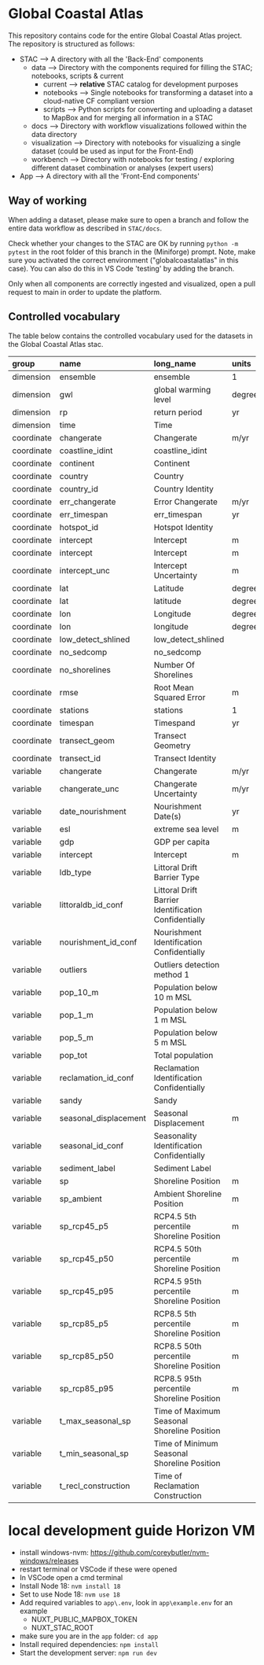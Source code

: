 # Global Coastal Atlas

This repository contains code for the entire Global Coastal Atlas project.
The repository is structured as follows:

- STAC --> A directory with all the 'Back-End' components
  - data --> Directory with the components required for filling the STAC; notebooks, scripts & current
    - current --> **relative** STAC catalog for development purposes
    - notebooks --> Single notebooks for transforming a dataset into a cloud-native CF compliant version
    - scripts --> Python scripts for converting and uploading a dataset to MapBox and for merging all information in a STAC
  - docs --> Directory with workflow visualizations followed within the data directory
  - visualization --> Directory with notebooks for visualizing a single dataset (could be used as input for the Front-End)
  - workbench --> Directory with notebooks for testing / exploring different dataset combination or analyses (expert users)
- App --> A directory with all the 'Front-End components'

## Way of working

When adding a dataset, please make sure to open a branch and follow the entire data workflow as described in `STAC/docs`.

Check whether your changes to the STAC are OK by running `python -m pytest` in the root folder of this branch in the (Miniforge) prompt.
Note, make sure you activated the correct environment ("globalcoastalatlas" in this case). You can also do this in VS Code 'testing' by adding the branch. 

Only when all components are correctly ingested and visualized, open a pull request to main in order to update the platform.

## Controlled vocabulary
The table below contains the controlled vocabulary used for the datasets in the Global Coastal Atlas stac.

[comment]: <vocab table>

| group      | name                  | long_name                                            | units         | type           |   ncollections | duplicate   |
|:-----------|:----------------------|:-----------------------------------------------------|:--------------|:---------------|---------------:|:------------|
| dimension  | ensemble              | ensemble                                             | 1             | int32          |              1 |             |
| dimension  | gwl                   | global warming level                                 | degrees       | float64        |              1 |             |
| dimension  | rp                    | return period                                        | yr            | float64        |              1 |             |
| dimension  | time                  | Time                                                 |               | datetime64[ns] |              3 |             |
| coordinate | changerate            | Changerate                                           | m/yr          | float32        |              1 |             |
| coordinate | coastline_idint       | coastline_idint                                      |               | float64        |              1 |             |
| coordinate | continent             | Continent                                            |               | string         |              6 |             |
| coordinate | country               | Country                                              |               | string         |              6 |             |
| coordinate | country_id            | Country Identity                                     |               | string         |              3 |             |
| coordinate | err_changerate        | Error Changerate                                     | m/yr          | float64        |              1 |             |
| coordinate | err_timespan          | err_timespan                                         | yr            | float64        |              1 |             |
| coordinate | hotspot_id            | Hotspot Identity                                     |               | string         |              2 |             |
| coordinate | intercept             | Intercept                                            | m             | float32        |              1 |             |
| coordinate | intercept             | Intercept                                            | m             | float64        |              1 | X           |
| coordinate | intercept_unc         | Intercept Uncertainty                                | m             | float64        |              1 |             |
| coordinate | lat                   | Latitude                                             | degrees_north | float64        |              7 |             |
| coordinate | lat                   | latitude                                             | degrees_north | float64        |              1 | X           |
| coordinate | lon                   | Longitude                                            | degrees_east  | float64        |              7 |             |
| coordinate | lon                   | longitude                                            | degrees_east  | float64        |              1 | X           |
| coordinate | low_detect_shlined    | low_detect_shlined                                   |               | float64        |              1 |             |
| coordinate | no_sedcomp            | no_sedcomp                                           |               | float64        |              1 |             |
| coordinate | no_shorelines         | Number Of Shorelines                                 |               | float64        |              1 |             |
| coordinate | rmse                  | Root Mean Squared Error                              | m             | float64        |              1 |             |
| coordinate | stations              | stations                                             | 1             | string         |              1 |             |
| coordinate | timespan              | Timespand                                            | yr            | float64        |              1 |             |
| coordinate | transect_geom         | Transect Geometry                                    |               | string         |              7 |             |
| coordinate | transect_id           | Transect Identity                                    |               | string         |              7 |             |
| variable   | changerate            | Changerate                                           | m/yr          | float64        |              3 | X           |
| variable   | changerate_unc        | Changerate Uncertainty                               | m/yr          | float64        |              1 |             |
| variable   | date_nourishment      | Nourishment Date(s)                                  | yr            | string         |              1 |             |
| variable   | esl                   | extreme sea level                                    | m             | float64        |              1 |             |
| variable   | gdp                   | GDP per capita                                       |               | float64        |              1 |             |
| variable   | intercept             | Intercept                                            | m             | float64        |              1 | X           |
| variable   | ldb_type              | Littoral Drift Barrier Type                          |               | string         |              1 |             |
| variable   | littoraldb_id_conf    | Littoral Drift Barrier Identification Confidentially |               | string         |              1 |             |
| variable   | nourishment_id_conf   | Nourishment Identification Confidentially            |               | string         |              1 |             |
| variable   | outliers              | Outliers detection method 1                          |               | float32        |              2 |             |
| variable   | pop_10_m              | Population below 10 m MSL                            |               | float64        |              1 |             |
| variable   | pop_1_m               | Population below 1 m MSL                             |               | float64        |              1 |             |
| variable   | pop_5_m               | Population below 5 m MSL                             |               | float64        |              1 |             |
| variable   | pop_tot               | Total population                                     |               | float64        |              1 |             |
| variable   | reclamation_id_conf   | Reclamation Identification Confidentially            |               | string         |              1 |             |
| variable   | sandy                 | Sandy                                                |               | int8           |              1 |             |
| variable   | seasonal_displacement | Seasonal Displacement                                | m             | float64        |              1 |             |
| variable   | seasonal_id_conf      | Seasonality Identification Confidentially            |               | string         |              1 |             |
| variable   | sediment_label        | Sediment Label                                       |               | int32          |              1 |             |
| variable   | sp                    | Shoreline Position                                   | m             | float64        |              2 |             |
| variable   | sp_ambient            | Ambient Shoreline Position                           | m             | float64        |              1 |             |
| variable   | sp_rcp45_p5           | RCP4.5 5th percentile Shoreline Position             | m             | float64        |              1 |             |
| variable   | sp_rcp45_p50          | RCP4.5 50th percentile Shoreline Position            | m             | float64        |              1 |             |
| variable   | sp_rcp45_p95          | RCP4.5 95th percentile Shoreline Position            | m             | float64        |              1 |             |
| variable   | sp_rcp85_p5           | RCP8.5 5th percentile Shoreline Position             | m             | float64        |              1 |             |
| variable   | sp_rcp85_p50          | RCP8.5 50th percentile Shoreline Position            | m             | float64        |              1 |             |
| variable   | sp_rcp85_p95          | RCP8.5 95th percentile Shoreline Position            | m             | float64        |              1 |             |
| variable   | t_max_seasonal_sp     | Time of Maximum Seasonal Shoreline Position          |               | float64        |              1 |             |
| variable   | t_min_seasonal_sp     | Time of Minimum Seasonal Shoreline Position          |               | float64        |              1 |             |
| variable   | t_recl_construction   | Time of Reclamation Construction                     |               | float64        |              1 |             |

[comment]: <vocab table>

# local development guide Horizon VM

- install windows-nvm: https://github.com/coreybutler/nvm-windows/releases
- restart terminal or VSCode if these were opened
- In VSCode open a cmd terminal
- Install Node 18: `nvm install 18`
- Set to use Node 18: `nvm use 18`
- Add required variables to `app\.env`, look in `app\example.env` for an example
  - NUXT_PUBLIC_MAPBOX_TOKEN
  - NUXT_STAC_ROOT
- make sure you are in the `app` folder: `cd app`
- Install required dependencies: `npm install`
- Start the development server: `npm run dev`